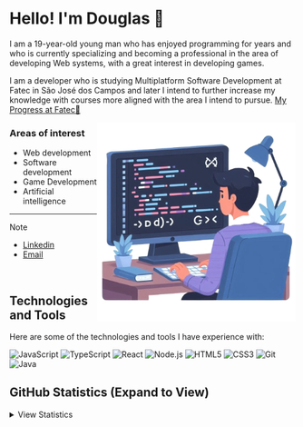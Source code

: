 # Hello! I'm Douglas 👋

I am a 19-year-old young man who has enjoyed programming for years and who is currently specializing and becoming a professional in the area of ​​developing Web systems, with a great interest in developing games.

I am a developer who is studying Multiplatform Software Development at Fatec in São José dos Campos and later I intend to further increase my knowledge with courses more aligned with the area I intend to pursue. [My Progress at Fatec🔗](https://github.com/DouglasMedeiros1/My_Projects_At_Fatec)


<img src="https://github.com/DouglasMedeiros1/DouglasMedeiros1/blob/main/public/img_BoyPrograming.png" width="350" align='right'>

### Areas of interest
- Web development
- Software development
- Game Development
- Artificial intelligence

<hr>

> [!Note]
> - [Linkedin](https://www.linkedin.com/in/douglas-ferrini-medeiros-02b735270/)
> - [Email](mailto:douglas.medeiros_1@outlook.com)

<br>

## Technologies and Tools
Here are some of the technologies and tools I have experience with:

![JavaScript](https://img.shields.io/badge/-JavaScript-F7DF1E?style=flat&logo=javascript&color=00695c&logoColor=white)
![TypeScript](https://img.shields.io/badge/-TypeScript-007ACC?style=flat&logo=typescript&color=00695c&logoColor=white)
![React](https://img.shields.io/badge/-React-61DAFB?style=flat&logo=react&color=00695c&logoColor=white)
![Node.js](https://img.shields.io/badge/-Node.js-339933?style=flat&logo=node.js&color=00695c&logoColor=white)
![HTML5](https://img.shields.io/badge/-HTML5-E34F26?style=flat&logo=html5&color=00695c&logoColor=white)
![CSS3](https://img.shields.io/badge/-CSS3-1572B6?style=flat&logo=css3&color=00695c&logoColor=white)
![Git](https://img.shields.io/badge/-Git-F05032?style=flat&logo=git&color=00695c&logoColor=white)
![Java](https://img.shields.io/badge/-Java-007396?style=flat&logo=java&color=00695c&logoColor=white)

## GitHub Statistics (Expand to View)
<details>
<summary>View Statistics</summary>
  <br>
  
  ![Estatísticas do GitHub de Seu Nome](https://github-readme-stats.vercel.app/api?username=DouglasMedeiros1&show_icons=true&hide=contribs,prs&cache_seconds=86400&theme=vue-dark&card_width=445)
  <br>
  [![GitHub Streak](https://streak-stats.demolab.com/?user=DouglasMedeiros1&theme=vue-dark&card_width=445)](https://git.io/streak-stats)
  <br>
  ![Linguagens mais usadas](https://github-readme-stats.vercel.app/api/top-langs/?username=DouglasMedeiros1&show_icons=true&hide=contribs,prs&cache_seconds=86400&theme=vue-dark&card_width=445)

</details>
<br>



